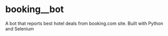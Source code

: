 # booking__bot
 A bot that reports best hotel deals from booking.com site. Built with Python and Selenium
